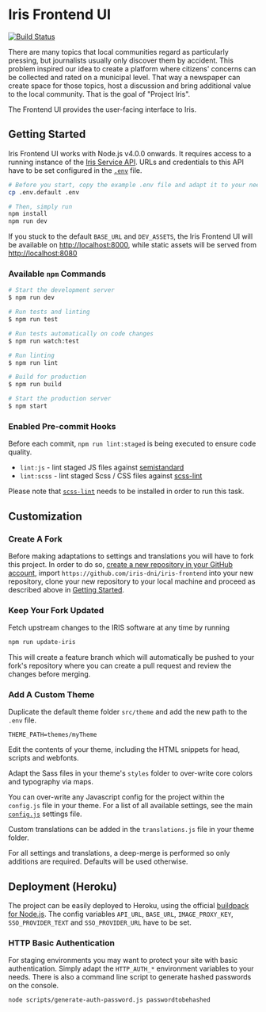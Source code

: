 # Iris Frontend UI

[![Build Status](https://travis-ci.org/iris-dni/iris-frontend.svg?branch=master)](https://travis-ci.org/iris-dni/iris-frontend)

There are many topics that local communities regard as particularly pressing,
but journalists usually only discover them by accident. This problem inspired
our idea to create a platform where citizens' concerns can be collected and
rated on a municipal level. That way a newspaper can create space for those
topics, host a discussion and bring additional value to the local community.
That is the goal of "Project Iris".

The Frontend UI provides the user-facing interface to Iris.

## Getting Started

Iris Frontend UI works with Node.js v4.0.0 onwards. It requires access to a
running instance of the
[Iris Service API](https://github.com/iris-dni/iris-service). URLs and
credentials to this API have to be set configured in the [`.env`](.env.default)
file.

```sh
# Before you start, copy the example .env file and adapt it to your needs!
cp .env.default .env

# Then, simply run
npm install
npm run dev
```

If you stuck to the default `BASE_URL` and `DEV_ASSETS`, the Iris Frontend UI
will be available on [http://localhost:8000](http://localhost:8000), while
static assets will be served from
[http://localhost:8080](http://localhost:8080)

### Available `npm` Commands

```sh
# Start the development server
$ npm run dev

# Run tests and linting
$ npm run test

# Run tests automatically on code changes
$ npm run watch:test

# Run linting
$ npm run lint

# Build for production
$ npm run build

# Start the production server
$ npm start
```

### Enabled Pre-commit Hooks

Before each commit, `npm run lint:staged` is being executed to ensure code
quality.

- `lint:js` - lint staged JS files against [semistandard](https://github.com/Flet/semistandard)
- `lint:scss` - lint staged Scss / CSS files against [scss-lint](https://github.com/brigade/scss-lint)

Please note that [`scss-lint`](https://github.com/brigade/scss-lint) needs to
be installed in order to run this task.

## Customization

### Create A Fork

Before making adaptations to settings and translations you will have to fork
this project. In order to do so, [create a new repository in your GitHub
account](https://github.com/new), import
`https://github.com/iris-dni/iris-frontend` into your new repository, clone
your new repository to your local machine and proceed as described above in
[Getting Started](#getting-started).

### Keep Your Fork Updated

Fetch upstream changes to the IRIS software at any time by running

```sh
npm run update-iris
```

This will create a feature branch which will automatically be pushed to your
fork's repository where you can create a pull request and review the changes
before merging.

### Add A Custom Theme

Duplicate the default theme folder `src/theme` and add the new path to the
`.env` file.

```
THEME_PATH=themes/myTheme
```

Edit the contents of your theme, including the HTML snippets for head,
scripts and webfonts.

Adapt the Sass files in your theme's `styles` folder to over-write core colors
and typography via maps.

You can over-write any Javascript config for the project within the `config.js`
file in your theme. For a list of all available settings, see the main
[`config.js`](src/settings/config.js) settings file.

Custom translations can be added in the `translations.js` file in your theme
folder.

For all settings and translations, a deep-merge is performed so only additions
are required. Defaults will be used otherwise.

## Deployment (Heroku)

The project can be easily deployed to Heroku, using the official [buildpack for
Node.js](https://github.com/heroku/heroku-buildpack-nodejs). The config
variables `API_URL`, `BASE_URL`, `IMAGE_PROXY_KEY`, `SSO_PROVIDER_TEXT` and
`SSO_PROVIDER_URL` have to be set.

### HTTP Basic Authentication

For staging environments you may want to protect your site with basic
authentication. Simply adapt the `HTTP_AUTH_*` environment variables to your
needs. There is also a command line script to generate hashed passwords on the
console.

```sh
node scripts/generate-auth-password.js passwordtobehashed
```
